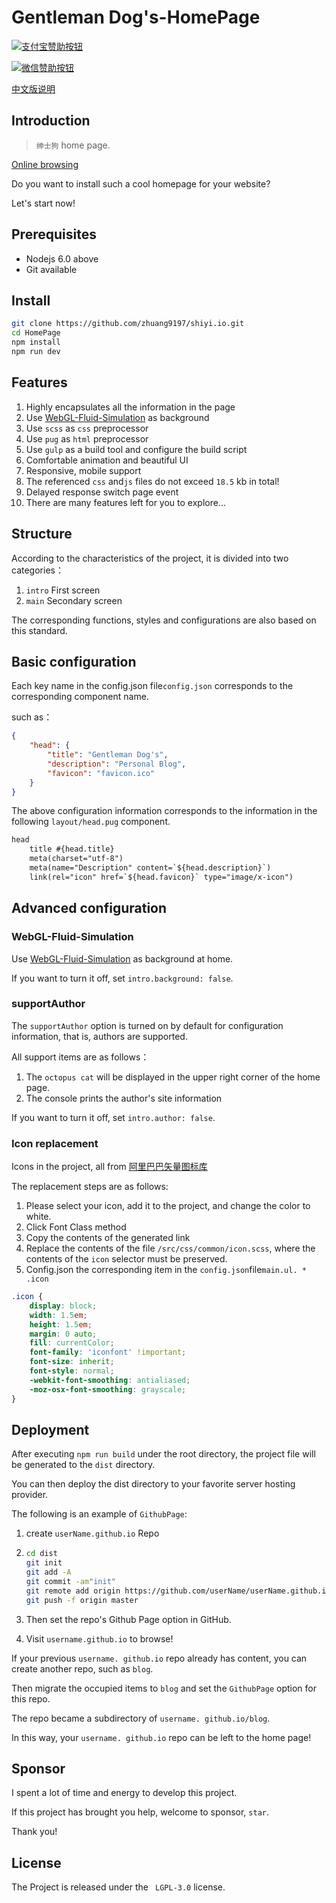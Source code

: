 # Gentleman Dog's-HomePage


[![支付宝赞助按钮](https://camo.githubusercontent.com/f4874996db5ac421925db08778d800d76d36abbc/68747470733a2f2f696d672e736869656c64732e696f2f62616467652f2545362539342541462545342542422539382545352541452539442d25453525393025393154412545362538442539302545352538412541392d677265656e2e737667)](https://cdn.jsdelivr.net/gh/Tomotoes/images/blog/alipay.png)

[![微信赞助按钮](https://camo.githubusercontent.com/26101aa838286ad0d45a6f71b25fdc6e14e7668c/68747470733a2f2f696d672e736869656c64732e696f2f62616467652f2545352542452541452545342542462541312d25453525393025393154412545362538442539302545352538412541392d677265656e2e737667)](https://cdn.jsdelivr.net/gh/Tomotoes/images/blog/wechat.png)

[中文版说明](<README.zh_CN.md>)



## Introduction

> `绅士狗`  home page.

[Online browsing](http://shi-yi.xyz)

Do you want to install such a cool homepage for your website?

Let's start now!



## Prerequisites

- Nodejs 6.0 above
- Git available



## Install

```sh
git clone https://github.com/zhuang9197/shiyi.io.git
cd HomePage
npm install
npm run dev
```



## Features

1. Highly encapsulates all the information in the page
2. Use [WebGL-Fluid-Simulation](https://github.com/PavelDoGreat/WebGL-Fluid-Simulation/) as background
3. Use `scss` as `css` preprocessor
4. Use `pug` as `html` preprocessor
5. Use `gulp` as a build tool and configure the build script
6. Comfortable animation and beautiful UI
7. Responsive, mobile support
8. The referenced `css` and`js` files do not exceed `18.5` kb in total!
9. Delayed response switch page event
10. There are many features left for you to explore...



## Structure

According to the characteristics of the project, it is divided into two categories：
1. `intro` First screen
2. `main` Secondary screen

The corresponding functions, styles and configurations are also based on this standard.



## Basic configuration

Each key name in the config.json file`config.json` corresponds to the corresponding component name.

such as：

```json
{
	"head": {
		"title": "Gentleman Dog's",
		"description": "Personal Blog",
		"favicon": "favicon.ico"
	}
}

```
The above configuration information corresponds to the information in the following `layout/head.pug` component.
```html
head
	title #{head.title}
	meta(charset="utf-8")
	meta(name="Description" content=`${head.description}`)
	link(rel="icon" href=`${head.favicon}` type="image/x-icon")
```



## Advanced configuration

### WebGL-Fluid-Simulation

Use [WebGL-Fluid-Simulation](https://github.com/PavelDoGreat/WebGL-Fluid-Simulation/) as background at home.

If you want to turn it off, set `intro.background: false`.

### supportAuthor

The `supportAuthor` option is turned on by default for configuration information, that is, authors are supported.

All support items are as follows：

1. The `octopus cat` will be displayed in the upper right corner of the home page.
2. The console prints the author's site information

If you want to turn it off, set `intro.author: false`.


### Icon replacement
Icons in the project, all from [阿里巴巴矢量图标库](https://www.iconfont.cn)

The replacement steps are as follows:

1. Please select your icon, add it to the project, and change the color to white.
2. Click Font Class method
3. Copy the contents of the generated link
4. Replace the contents of the file `/src/css/common/icon.scss`, where the contents of the `icon` selector must be preserved.
5. Config.json the corresponding item in the `config.json`file`main.ul. * .icon`

```css
.icon {
	display: block;
	width: 1.5em;
	height: 1.5em;
	margin: 0 auto;
	fill: currentColor;
	font-family: 'iconfont' !important;
	font-size: inherit;
	font-style: normal;
	-webkit-font-smoothing: antialiased;
	-moz-osx-font-smoothing: grayscale;
}
```



## Deployment

After executing `npm run build` under the root directory, the project file will be generated to the `dist` directory.

You can then deploy the dist directory to your favorite server hosting provider.

The following is an example of `GithubPage`:

1. create `userName.github.io` Repo

2. ```sh
   cd dist
   git init 
   git add -A
   git commit -am"init"
   git remote add origin https://github.com/userName/userName.github.io.git
   git push -f origin master
   ```

3. Then set the repo's Github Page option in GitHub.

4. Visit `username.github.io` to browse!

   

If your previous `username. github.io` repo already has content, you can create another repo, such as `blog`.

 Then migrate the occupied items to `blog` and set the `GithubPage` option for this repo.

 The repo became a subdirectory of `username. github.io/blog`.

 In this way, your `username. github.io` repo can be left to the home page!



## Sponsor
I spent a lot of time and energy to develop this project.

If this project has brought you help, welcome to sponsor, `star`.

Thank you!



## License
The Project is released under the ` LGPL-3.0` license.
